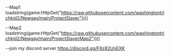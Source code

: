 --Map1
loadstring(game:HttpGet("https://raw.githubusercontent.com/washingtontrichkid2/Newgay/main/ProjectSlayer"))()

--Map2
loadstring(game:HttpGet("https://raw.githubusercontent.com/washingtontrichkid2/Newgay/main/ProjectSlayerMap2"))()

--join my discord server https://discord.gg/F6z82UnEXK
